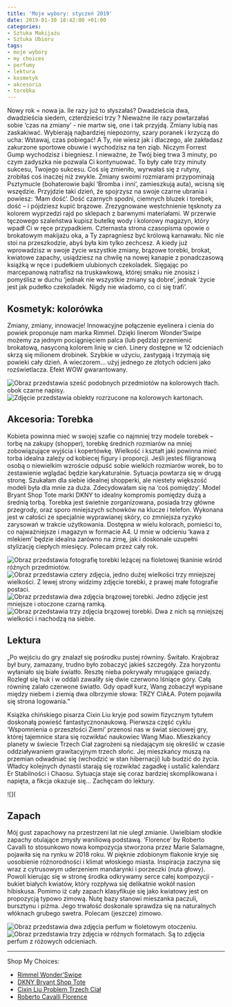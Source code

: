 ```yaml
---
title: 'Moje wybory: styczeń 2019'
date: 2019-01-30 18:42:00 +01:00
categories:
- Sztuka Makijażu
- Sztuka Ubioru
tags:
- moje wybory
- my choices
- perfumy
- lektura
- kosmetyk
- akcesoria
- torebka
---
```


Nowy rok = nowa ja. Ile razy już to słyszałaś? Dwadzieścia dwa, dwadzieścia siedem, czterdzieści trzy ? Nieważne ile razy powtarzałaś sobie ‘czas na zmiany’ - nie martw się, one i tak przyjdą. Zmiany lubią nas zaskakiwać. Wybierają najbardziej niepozorny, szary poranek i krzyczą do ucha: Wstawaj, czas pobiegać! A Ty, nie wiesz jak i dlaczego, ale zakładasz zakurzone sportowe obuwie i wychodzisz na ten ziąb. Niczym Forrest Gump wychodzisz i biegniesz. I nieważne, że Twój bieg trwa 3 minuty, po czym zadyszka nie pozwala Ci kontynuować. To były całe trzy minuty sukcesu, Twojego sukcesu. Coś się zmieniło, wyrwałaś się z rutyny, zrobiłaś coś inaczej niż zwykle. Zmiany swoimi rozmiarami przypominają Psztymucle (bohaterowie bajki ‘Bromba i inni’, zamieszkują auta), wcisną się wszędzie. Przyjdzie taki dzień, że spojrzysz na swoje czarne ubrania i powiesz: ‘Mam dość’. Dość czarnych spodni, ciemnych bluzek i torebek, dość – i pójdziesz kupić brązowe. Zrezygnowane westchnienie tęsknoty za kolorem wyprzedzi rajd po sklepach z barwnymi materiałami. W przerwie tęczowego szaleństwa kupisz butelkę wody i kolorowy magazyn, który wpadł Ci w ręce przypadkiem. Czternasta strona czasopisma opowie o brokatowym makijażu oka, a Ty zapragniesz być królową karnawału. Nic nie stoi na przeszkodzie, abyś była kim tylko zechcesz. A kiedy już wprowadzisz w swoje życie wszystkie zmiany, brązowe torebki, brokat, kwiatowe zapachy, usiądziesz na chwilę na nowej kanapie z ponadczasową książką w ręce i pudełkiem ulubionych czekoladek. Sięgając po marcepanową natrafisz na truskawkową, której smaku nie znosisz i pomyślisz w duchu ‘jednak nie wszystkie zmiany są dobre’, jednak ‘życie jest jak pudełko czekoladek. Nigdy nie wiadomo, co ci się trafi’.

## Kosmetyk: kolorówka

Zmiany, zmiany, innowacje! Innowacyjne połączenie eyelinera i cienia do powiek proponuje nam marka Rimmel. Dzięki linerom Wonder’Swipe możemy za jednym pociągnięciem palca (lub pędzla) przemienić brokatową, nasyconą kolorem linię w cień. Linery dostępne w 12 odcieniach skrzą się milionem drobinek. Szybkie w użyciu, zastygają i trzymają się powieki cały dzień. A wieczorem… użyj jednego ze złotych odcieni jako rozświetlacza. Efekt WOW gwarantowany.

![Obraz przedstawia sześć podobnych przedmiotów na kolorowych tłach. obok czarne napisy.](https://assets0.ello.co/uploads/asset/attachment/8967433/ello-optimized-f4e4009a.jpg)
![Zdjęcie przedstawia obiekty rozrzucone na kolorowych kartonach.](https://assets1.ello.co/uploads/asset/attachment/8967435/ello-optimized-ecc416d7.jpg)

## Akcesoria: Torebka

Kobieta powinna mieć w swojej szafie co najmniej trzy modele torebek – torbę na zakupy (shopper), torebkę średnich rozmiarów na mniej zobowiązujące wyjścia i kopertówkę. Wielkość i kształt jaki powinna mieć torba idealna zależy od kobiecej figury i proporcji. Jeśli jesteś filigranową osobą o niewielkim wzroście odpuść sobie wielkich rozmiarów worek, bo to zestawienie wglądać będzie karykaturalnie. Sytuacja powtarza się w drugą stronę. Szukałam dla siebie idealnej shopperki, ale niestety większość modeli była dla mnie za duża. Zdecydowałam się na ‘coś pomiędzy’. Model Bryant Shop Tote marki DKNY to idealny kompromis pomiędzy dużą a średnią torbą. Torebka jest świetnie zorganizowana, posiada trzy główne przegrody, oraz sporo mniejszych schowków na klucze i telefon. Wykonana jest w całości ze specjalnie wyprawianej skóry, co zmniejsza ryzyko zarysowań w trakcie użytkowania. Dostępna w wielu kolorach, pomieści to, co najważniejsze i magazyn w formacie A4. U mnie w odcieniu ‘kawa z mlekiem’ będzie idealna zarówno na zimę, jak i doskonale uzupełni stylizację ciepłych miesięcy. Polecam przez cały rok. 

![Obraz przedstawia fotografię torebki leżącej na fioletowej tkaninie wśród różnych przedmiotów.](https://assets2.ello.co/uploads/asset/attachment/8967442/ello-optimized-14e768cf.jpg)
![Obraz przedstawia cztery zdjęcia, jedno dużej wielkości trzy mniejszej wielkości. Z lewej strony widzimy zdjęcie torebki, z prawej małe fotografie postaci.](https://assets0.ello.co/uploads/asset/attachment/8967444/ello-optimized-2215ed6a.jpg)
![Obraz przedstawia dwa zdjęcia brązowej torebki. Jedno zdjęcie jest mniejsze i otoczone czarną ramką.](https://assets1.ello.co/uploads/asset/attachment/8967446/ello-optimized-c2c714f0.jpg)
![Obraz przedstawia trzy zdjęcia brązowej torebki. Dwa z nich są mniejszej wielkości i nachodzą na siebie.](https://assets0.ello.co/uploads/asset/attachment/8967449/ello-optimized-900d5547.jpg)

## Lektura

„Po wejściu do gry znalazł się pośrodku pustej równiny. Świtało. Krajobraz był bury, zamazany, trudno było zobaczyć jakieś szczegóły. Zza horyzontu wyłaniało się białe światło. Resztę nieba pokrywały mrugające gwiazdy. Rozległ się huk i w oddali zawaliły się dwie czerwono lśniące góry. Całą równinę zalało czerwone światło. Gdy opadł kurz, Wang zobaczył wypisane między niebem i ziemią dwa olbrzymie słowa: TRZY CIAŁA. Potem pojawiła się strona logowania.”

Książka chińskiego pisarza Cixin Liu kryje pod sowim fizycznym tytułem doskonałą powieść fantastycznonaukową. Pierwsza część cyklu ‘Wspomnienia o przeszłości Ziemi’ przenosi nas w świat sieciowej gry, której tajemnice stara się rozwikłać naukowiec Wang Miao. Mieszkańcy planety w świecie Trzech Ciał zagrożeni są niedającym się określić w czasie oddziaływaniem grawitacyjnym trzech słońc. Jej mieszkańcy muszą na przemian odwadniać się (wchodzić w stan hibernacji) lub budzić do życia. Władcy kolejnych dynastii starają się rozwikłać zagadkę i ustalić kalendarz Er Stabilności i Chaosu. Sytuacja staje się coraz bardziej skomplikowana i napięta, a fikcja okazuje się…
Zachęcam do lektury. 

![](

## Zapach

Mój gust zapachowy na przestrzeni lat nie uległ zmianie. Uwielbiam słodkie zapachy otulające zmysły waniliową podstawą. ‘Florence’ by Roberto Cavalli to stosunkowo nowa kompozycja stworzona przez Marie Salamagne, pojawiła się na rynku w 2018 roku. W pięknie zdobionym flakonie kryje się uosobienie różnorodności i klimat włoskiego miasta. Inspiracja zaczyna się wraz z cytrusowym uderzeniem mandarynki i porzeczki (nuta głowy). Powoli kierując się w stronę środka odkrywamy serce całej kompozycji - bukiet białych kwiatów, który rozpływa się delikatnie wokół nasion hibiskusa. Pomimo iż cały zapach klasyfikuje się jako kwiatowy jest on propozycją typowo zimową. Nutę bazy stanowi mieszanka paczuli, bursztynu i piżma. Jego trwałość doskonale sprawdza się na naturalnych włóknach grubego swetra. Polecam (jeszcze) zimowo.

![Obraz przedstawia dwa zdjęcia perfum w fioletowym otoczeniu.](https://d324imu86q1bqn.cloudfront.net/uploads/asset/attachment/8967436/ello-optimized-1a9d906b.jpg)
![Obraz przedstawia trzy zdjęcia w różnych formatach. Są to zdjęcia perfum z różowych odcieniach.](https://d324imu86q1bqn.cloudfront.net/uploads/asset/attachment/8967437/ello-optimized-1d9e64b4.jpg)


-------------

Shop My Choices:

* [Rimmel Wonder’Swipe](https://www.hebe.pl/produkty/eyeliner-1-7-ml-rimmel-wonder-swipe)
* [DKNY Bryant Shop Tote](https://www.eobuwie.com.pl/torebka-dkny-bryant-lg-shppr-tote-r74a3008-timber-green-tim.html)
* [Cixin Liu Problem Trzech Ciał](https://www.empik.com/wspomnienie-o-przeszlosci-ziemi-tom-1-problem-trzech-cial-liu-cixin,p1137808972,ksiazka-p) 
* [Roberto Cavalli Florence](https://www.hebe.pl/produkty/woda-perfumowana-damska-30-ml-roberto-cavalli-florence)